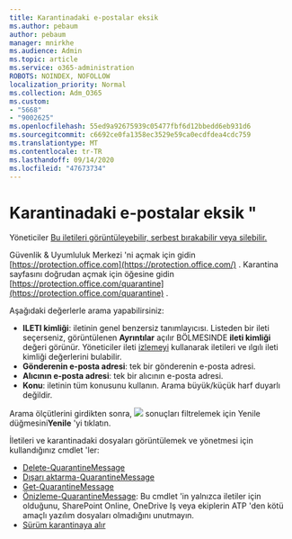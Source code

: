 ```yaml
---
title: Karantinadaki e-postalar eksik
ms.author: pebaum
author: pebaum
manager: mnirkhe
ms.audience: Admin
ms.topic: article
ms.service: o365-administration
ROBOTS: NOINDEX, NOFOLLOW
localization_priority: Normal
ms.collection: Adm_O365
ms.custom:
- "5668"
- "9002625"
ms.openlocfilehash: 55ed9a92675939c05477fbf6d12bbedd6eb931d6
ms.sourcegitcommit: c6692ce0fa1358ec3529e59ca0ecdfdea4cdc759
ms.translationtype: MT
ms.contentlocale: tr-TR
ms.lasthandoff: 09/14/2020
ms.locfileid: "47673734"
---
```

# <a name="missing-emails-in-quarantine"></a>Karantinadaki e-postalar eksik "

Yöneticiler [Bu iletileri görüntüleyebilir, serbest bırakabilir veya silebilir.](https://docs.microsoft.com/microsoft-365/security/office-365-security/manage-quarantined-messages-and-files?view=o365-worldwide)

Güvenlik & Uyumluluk Merkezi 'ni açmak için gidin [https://protection.office.com](https://protection.office.com/) . Karantina sayfasını doğrudan açmak için öğesine gidin [https://protection.office.com/quarantine](https://protection.office.com/quarantine) .  

Aşağıdaki değerlerle arama yapabilirsiniz:  

- **ILETI kimliği**: iletinin genel benzersiz tanımlayıcısı. Listeden bir ileti seçerseniz, görüntülenen **Ayrıntılar** açılır BÖLMESINDE **ileti kimliği** değeri görünür. Yöneticiler ileti [izlemeyi](https://docs.microsoft.com/microsoft-365/security/office-365-security/message-trace-scc?view=o365-worldwide) kullanarak iletileri ve ılgılı ileti kimliği değerlerini bulabilir.
- **Gönderenin e-posta adresi**: tek bir gönderenin e-posta adresi.
- **Alıcının e-posta adresi**: tek bir alıcının e-posta adresi.
- **Konu**: iletinin tüm konusunu kullanın. Arama büyük/küçük harf duyarlı değildir.

Arama ölçütlerini girdikten sonra, ![ ](https://docs.microsoft.com/microsoft-365/media/scc-quarantine-refresh.png?view=o365-worldwide) sonuçları filtrelemek için Yenile düğmesini**Yenile** 'yi tıklatın.  

İletileri ve karantinadaki dosyaları görüntülemek ve yönetmesi için kullandığınız cmdlet 'ler:
- [Delete-QuarantineMessage](https://docs.microsoft.com/powershell/module/exchange/delete-quarantinemessage)
- [Dışarı aktarma-QuarantineMessage](https://docs.microsoft.com/powershell/module/exchange/export-quarantinemessage)
- [Get-QuarantineMessage](https://docs.microsoft.com/powershell/module/exchange/get-quarantinemessage)
- [Önizleme-QuarantineMessage](https://docs.microsoft.com/powershell/module/exchange/preview-quarantinemessage): Bu cmdlet 'in yalnızca iletiler için olduğunu, SharePoint Online, OneDrive Iş veya ekiplerin ATP 'den kötü amaçlı yazılım dosyaları olmadığını unutmayın.
- [Sürüm karantinaya alır](https://docs.microsoft.com/powershell/module/exchange/release-quarantinemessage)
